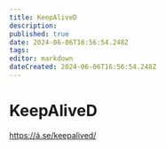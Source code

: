 ```yaml
---
title: KeepAliveD
description: 
published: true
date: 2024-06-06T16:56:54.248Z
tags: 
editor: markdown
dateCreated: 2024-06-06T16:56:54.248Z
---
```


# KeepAliveD

<https://á.se/keepalived/>

